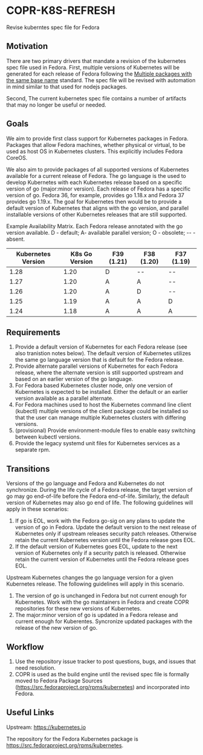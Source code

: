 COPR-K8S-REFRESH
================

Revise kuberntes spec file for Fedora

## Motivation

There are two primary drivers that mandate a revision of the kubernetes spec file used in Fedora. First, multiple versions of Kubernetes will be generated for each release of Fedora following the [Multiple packages with the same base name](https://docs.fedoraproject.org/en-US/packaging-guidelines/Naming/#multiple) standard. The spec file will be revised with automation in mind similar to that used for nodejs packages. 

Second, The current kubernetes spec file contains a number of artifacts that may no longer be useful or needed. 

## Goals

We aim to provide first class support for Kubernetes packages in Fedora. Packages that allow Fedora machines, whether physical or virtual, to be used as host OS in Kubernetes clusters. This explicitly includes Fedora CoreOS. 

We also aim to provide packages of all supported versions of Kubernetes available for a current release of Fedora. The go language is the used to develop Kubernetes with each Kubernetes release based on a specific version of go (major:minor version). Each release of Fedora has a specific version of go. Fedora 36, for example, provides go 1.18.x and Fedora 37 provides go 1.19.x. The goal for Kubernetes then would be to provide a default version of Kubernetes that aligns with the go version, and parallel installable versions of other Kubernetes releases that are still supported.

Example Availability Matrix. Each Fedora release annotated with the go version available. D - default; A- available parallel version; O - obsolete; -- - absent.

| Kubernetes Version | K8s Go Version | F39 (1.21) | F38 (1.20) | F37 (1.19) |
| --- | --- | --- | --- | --- |
| 1.28 | 1.20 | D | -- | -- |
| 1.27 | 1.20 | A | A | -- |
| 1.26 | 1.20 | A | D | -- |
| 1.25 | 1.19 | A | A | D |
| 1.24 | 1.18 | A | A | A |


## Requirements

1. Provide a default version of Kubernetes for each Fedora release (see also tranistion notes below). The default version of Kubernetes utilizes the same go language version that is default for the Fedora release.
1. Provide alternate parallel versions of Kubernetes for each Fedora release, where the alternate version is still supported upstream and based on an earlier version of the go language.
1. For Fedora based Kubernetes cluster node, only one version of Kubernetes is expected to be installed. Either the default or an earlier version available as a parallel alternate.
1. For Fedora machines used to host the Kubernetes command line client (kubectl) multiple versions of the client package could be installed so that the user can manage multiple Kubernetes clusters with differing versions.
1. (provisional) Provide environment-module files to enable easy switching between kubectl versions.
1. Provide the legacy systemd unit files for Kubernetes services as a separate rpm.

## Transitions

Versions of the go language and Fedora and Kubernetes do not synchronize. During the life cycle of a Fedora release, the target version of go may go end-of-life before the Fedora end-of-life. Similarly, the default version of Kubernetes may also go end of life. The following guidelines will apply in these scenarios:

1. If go is EOL, work with the Fedora go-sig on any plans to update the version of go in Fedora. Update the default version to the next release of Kubernetes only if upstream releases security patch releases. Otherwise retain the current Kubernetes version until the Fedora release goes EOL.
1. If the default version of Kubernetes goes EOL, update to the next version of Kubernetes only if a security patch is released. Otherwise retain the current version of Kubernetes until the Fedora release goes EOL.

Upstream Kubernetes changes the go language version for a given Kubernetes release. The following guidelines will apply in this scenario.

1. The version of go is unchanged in Fedora but not current enough for Kubernetes. Work with the go maintainers in Fedora and create COPR repositories for these new versions of Kubernetes.
1. The major:minor version of go is updated in a Fedora release and current enough for Kuberentes. Syncronize updated packages with the release of the new version of go.

## Workflow

1. Use the repository issue tracker to post questions, bugs, and issues that need resolution.
1. COPR is used as the build engine until the revised spec file is formally moved to Fedora Package Sources (https://src.fedoraproject.org/rpms/kubernetes) and incorporated into Fedora.


## Useful Links

Upstream: https://kubernetes.io

The repository for the Fedora Kubernetes package is https://src.fedoraproject.org/rpms/kubernetes.


